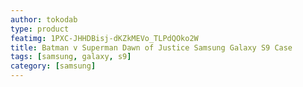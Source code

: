 ```yaml
---
author: tokodab
type: product
featimg: 1PXC-JHHDBisj-dKZkMEVo_TLPdQOko2W
title: Batman v Superman Dawn of Justice Samsung Galaxy S9 Case
tags: [samsung, galaxy, s9]
category: [samsung]
---
```

